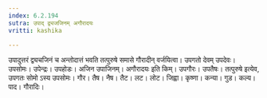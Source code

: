 ```yaml
---
index: 6.2.194
sutra: उपाद् द्व्यजजिनम् अगौरादयः
vritti: kashika

---
```

उपादुत्तरं द्व्यचजिनं च अन्तोदात्तं भवति तत्पुरुषे समासे गौरादीन् वर्जयित्वा। उपगतो देवम् उपदेवः। उपसोमः। उपेन्द्रः। उपहोडः। अजिन उपाजिनम्। अगौरादयः इति किम्। उपगौरः। उपतैषः। तत्पुरुषे इत्येव, उपगतः सोमो ऽस्य उपसोमः। गौर। तैष। नैष। तैट। लट। लोट। जिह्वा। कृष्णा। कन्या। गुड। कल्य। पाद। गौरादिः।